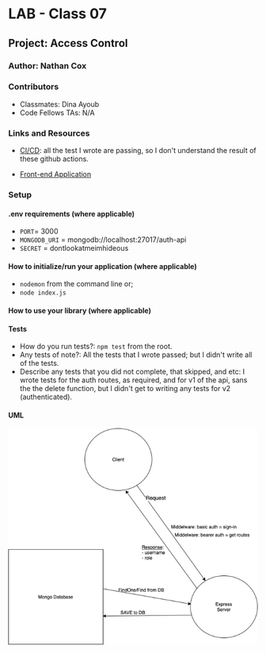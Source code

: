 # LAB - Class 07

## Project: Access Control

### Author: Nathan Cox

### Contributors

- Classmates: Dina Ayoub
- Code Fellows TAs: N/A

### Links and Resources

- [CI/CD](https://github.com/401-advanced-javascript-nathanRcox/auth-api/actions): all the test I wrote are passing, so I don't understand the result of these github actions.
<!-- - [Back-end Server URL](http://xyz.com) (when applicable) -->
- [Front-end Application](https://nrc-bearer-auth.herokuapp.com/)

### Setup

#### .env requirements (where applicable)

- `PORT`= 3000
- `MONGODB_URI` = mongodb://localhost:27017/auth-api
- `SECRET` = dontlookatmeimhideous

#### How to initialize/run your application (where applicable)

- `nodemon` from the command line or;
- `node index.js`

#### How to use your library (where applicable)

#### Tests

- How do you run tests?: `npm test` from the root.
- Any tests of note?: All the tests that I wrote passed; but I didn't write all of the tests.
- Describe any tests that you did not complete, that skipped, and etc: I wrote tests for the auth routes, as required, and for v1 of the api, sans the the delete function, but I didn't get to writing any tests for v2 (authenticated). 

#### UML
![UML](./authentication-UML.png)
